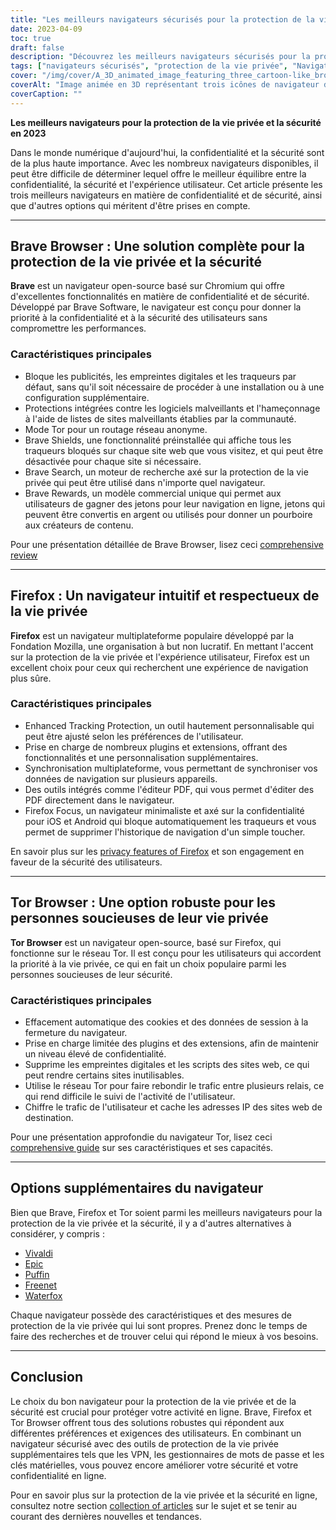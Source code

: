 ```yaml
---
title: "Les meilleurs navigateurs sécurisés pour la protection de la vie privée : Brave, Firefox et Tor"
date: 2023-04-09
toc: true
draft: false
description: "Découvrez les meilleurs navigateurs sécurisés pour la protection de la vie privée, notamment Brave, Firefox et Tor, et apprenez-en plus sur leurs caractéristiques et leurs avantages."
tags: ["navigateurs sécurisés", "protection de la vie privée", "Navigateur courageux", "Firefox", "Tor", "sécurité en ligne", "internet privacy", "caractéristiques du navigateur", "blocage des publicités", "protection contre le repérage", "open-source", "multiplateforme", "Firefox Focus", "Réseau Tor", "navigateurs alternatifs", "Vivaldi", "Épique", "Macareux", "Renard des mers"]
cover: "/img/cover/A_3D_animated_image_featuring_three_cartoon-like_browser.png"
coverAlt: "Image animée en 3D représentant trois icônes de navigateur de type bande dessinée, Brave, Firefox et Tor, entourées d'un bouclier symbolisant la protection de la vie privée et surmontées d'un cadenas."
coverCaption: ""
---
```


**Les meilleurs navigateurs pour la protection de la vie privée et la sécurité en 2023**

Dans le monde numérique d'aujourd'hui, la confidentialité et la sécurité sont de la plus haute importance. Avec les nombreux navigateurs disponibles, il peut être difficile de déterminer lequel offre le meilleur équilibre entre la confidentialité, la sécurité et l'expérience utilisateur. Cet article présente les trois meilleurs navigateurs en matière de confidentialité et de sécurité, ainsi que d'autres options qui méritent d'être prises en compte.

______

## Brave Browser : Une solution complète pour la protection de la vie privée et la sécurité

**Brave** est un navigateur open-source basé sur Chromium qui offre d'excellentes fonctionnalités en matière de confidentialité et de sécurité. Développé par Brave Software, le navigateur est conçu pour donner la priorité à la confidentialité et à la sécurité des utilisateurs sans compromettre les performances.

### Caractéristiques principales

- Bloque les publicités, les empreintes digitales et les traqueurs par défaut, sans qu'il soit nécessaire de procéder à une installation ou à une configuration supplémentaire.
- Protections intégrées contre les logiciels malveillants et l'hameçonnage à l'aide de listes de sites malveillants établies par la communauté.
- Mode Tor pour un routage réseau anonyme.
- Brave Shields, une fonctionnalité préinstallée qui affiche tous les traqueurs bloqués sur chaque site web que vous visitez, et qui peut être désactivée pour chaque site si nécessaire.
- Brave Search, un moteur de recherche axé sur la protection de la vie privée qui peut être utilisé dans n'importe quel navigateur.
- Brave Rewards, un modèle commercial unique qui permet aux utilisateurs de gagner des jetons pour leur navigation en ligne, jetons qui peuvent être convertis en argent ou utilisés pour donner un pourboire aux créateurs de contenu.

Pour une présentation détaillée de Brave Browser, lisez ceci [comprehensive review](https://zapier.com/blog/brave-browser-review/)

______

## Firefox : Un navigateur intuitif et respectueux de la vie privée

**Firefox** est un navigateur multiplateforme populaire développé par la Fondation Mozilla, une organisation à but non lucratif. En mettant l'accent sur la protection de la vie privée et l'expérience utilisateur, Firefox est un excellent choix pour ceux qui recherchent une expérience de navigation plus sûre.

### Caractéristiques principales

- Enhanced Tracking Protection, un outil hautement personnalisable qui peut être ajusté selon les préférences de l'utilisateur.
- Prise en charge de nombreux plugins et extensions, offrant des fonctionnalités et une personnalisation supplémentaires.
- Synchronisation multiplateforme, vous permettant de synchroniser vos données de navigation sur plusieurs appareils.
- Des outils intégrés comme l'éditeur PDF, qui vous permet d'éditer des PDF directement dans le navigateur.
- Firefox Focus, un navigateur minimaliste et axé sur la confidentialité pour iOS et Android qui bloque automatiquement les traqueurs et vous permet de supprimer l'historique de navigation d'un simple toucher.

En savoir plus sur les [privacy features of Firefox](https://support.mozilla.org/en-US/kb/firefox-privacy-and-security-features) et son engagement en faveur de la sécurité des utilisateurs.

______

## Tor Browser : Une option robuste pour les personnes soucieuses de leur vie privée

**Tor Browser** est un navigateur open-source, basé sur Firefox, qui fonctionne sur le réseau Tor. Il est conçu pour les utilisateurs qui accordent la priorité à la vie privée, ce qui en fait un choix populaire parmi les personnes soucieuses de leur sécurité.

### Caractéristiques principales

- Effacement automatique des cookies et des données de session à la fermeture du navigateur.
- Prise en charge limitée des plugins et des extensions, afin de maintenir un niveau élevé de confidentialité.
- Supprime les empreintes digitales et les scripts des sites web, ce qui peut rendre certains sites inutilisables.
- Utilise le réseau Tor pour faire rebondir le trafic entre plusieurs relais, ce qui rend difficile le suivi de l'activité de l'utilisateur.
- Chiffre le trafic de l'utilisateur et cache les adresses IP des sites web de destination.

Pour une présentation approfondie du navigateur Tor, lisez ceci [comprehensive guide](https://restoreprivacy.com/tor/) sur ses caractéristiques et ses capacités.

______

## Options supplémentaires du navigateur

Bien que Brave, Firefox et Tor soient parmi les meilleurs navigateurs pour la protection de la vie privée et la sécurité, il y a d'autres alternatives à considérer, y compris :

- [Vivaldi](https://vivaldi.com/)
- [Epic](https://www.epicbrowser.com/)
- [Puffin](https://www.puffin.com/)
- [Freenet](https://freenetproject.org/)
- [Waterfox](https://www.waterfox.net/)

Chaque navigateur possède des caractéristiques et des mesures de protection de la vie privée qui lui sont propres. Prenez donc le temps de faire des recherches et de trouver celui qui répond le mieux à vos besoins.

______

## Conclusion

Le choix du bon navigateur pour la protection de la vie privée et de la sécurité est crucial pour protéger votre activité en ligne. Brave, Firefox et Tor Browser offrent tous des solutions robustes qui répondent aux différentes préférences et exigences des utilisateurs. En combinant un navigateur sécurisé avec des outils de protection de la vie privée supplémentaires tels que les VPN, les gestionnaires de mots de passe et les clés matérielles, vous pouvez encore améliorer votre sécurité et votre confidentialité en ligne.

Pour en savoir plus sur la protection de la vie privée et la sécurité en ligne, consultez notre section [collection of articles](https://simeononsecurity.ch/search/?q=privacy+and+security) sur le sujet et se tenir au courant des dernières nouvelles et tendances.


